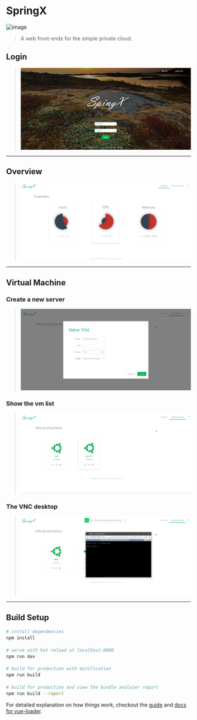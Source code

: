 # SpringX
![image](https://travis-ci.org/Alecyrus/SpringX.svg?branch=master)


> A web front-ends for the simple private cloud.



## Login
>![Login](https://github.com/Alecyrus/SpringX/blob/master/screenshots/login.png?raw=true)
---

## Overview
>![Overview](https://github.com/Alecyrus/SpringX/blob/master/screenshots/overview.png?raw=true)
---

## Virtual Machine
### Create a new server
>![New VM](https://github.com/Alecyrus/SpringX/blob/master/screenshots/new_vm.png?raw=true)

### Show the vm list
>![VM List](https://github.com/Alecyrus/SpringX/blob/master/screenshots/vm_list.png?raw=true)

### The VNC desktop
>![VNC](https://github.com/Alecyrus/SpringX/blob/master/screenshots/vnc.png?raw=true)
---
## Build Setup

``` bash
# install dependencies
npm install

# serve with hot reload at localhost:8080
npm run dev

# build for production with minification
npm run build

# build for production and view the bundle analyzer report
npm run build --report
```

For detailed explanation on how things work, checkout the [guide](http://vuejs-templates.github.io/webpack/) and [docs for vue-loader](http://vuejs.github.io/vue-loader).
